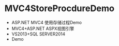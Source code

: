 # MVC4StoreProcdureDemo
- ASP.NET MVC4 使用存储过程Demo
- MVC4+ASP.NET ASPX视图引擎
- VS2013+SQL SERVER2014
- Demo
